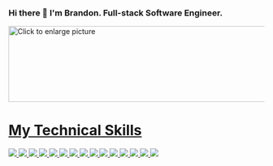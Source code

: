### Hi there 👋 I'm Brandon. Full-stack Software Engineer.

<a href="https://drive.google.com/uc?export=view&id=1go6BrHGWHrCv5QrrnDqLWRxc0uDKc0Iu"><img src="https://drive.google.com/uc?export=view&id=1go6BrHGWHrCv5QrrnDqLWRxc0uDKc0Iu" style="width: 650px; max-width: 100%; height: 150px" title="Click to enlarge picture" />

# My Technical Skills
<p style="align: center">
  <img src="https://img.shields.io/badge/HTML5-E34F26?style=for-the-badge&logo=html5&logoColor=white" />  
  <img src="https://img.shields.io/badge/CSS3-1572B6?style=for-the-badge&logo=css3&logoColor=white" />
  <img src="https://img.shields.io/badge/Sass-CC6699?style=for-the-badge&logo=sass&logoColor=white" />
  <img src="https://img.shields.io/badge/Bootstrap-563D7C?style=for-the-badge&logo=bootstrap&logoColor=white" /> 
  <img src="https://img.shields.io/badge/JavaScript-F7DF1E?style=for-the-badge&logo=javascript&logoColor=black" />
  <img src="https://img.shields.io/badge/jQuery-0769AD?style=for-the-badge&logo=jquery&logoColor=white" />
  <img src="https://img.shields.io/badge/Node.js-43853D?style=for-the-badge&logo=node.js&logoColor=white" /> 
  <img src="https://img.shields.io/badge/Express.js-404D59?style=for-the-badge" /> 
  <img src="https://img.shields.io/badge/React-20232A?style=for-the-badge&logo=react&logoColor=61DAFB" /> 
  <img src="https://img.shields.io/badge/React_Native-20232A?style=for-the-badge&logo=react&logoColor=61DAFB" /> 
  <img src="https://img.shields.io/badge/Redux-593D88?style=for-the-badge&logo=redux&logoColor=white" /> 
  <img src="https://img.shields.io/badge/PostgreSQL-316192?style=for-the-badge&logo=postgresql&logoColor=white" />
  <img src="https://img.shields.io/badge/MongoDB-4EA94B?style=for-the-badge&logo=mongodb&logoColor=white" />
  <img src="https://img.shields.io/badge/Heroku-430098?style=for-the-badge&logo=heroku&logoColor=white" />
  <img src="https://img.shields.io/badge/Google_Cloud-4285F4?style=for-the-badge&logo=google-cloud&logoColor=white" />
</p>
<!--
**b-hexsoul/b-hexsoul** is a ✨ _special_ ✨ repository because its `README.md` (this file) appears on your GitHub profile.

Here are some ideas to get you started:

- 🔭 I’m currently working on ...
- 🌱 I’m currently learning ...
- 👯 I’m looking to collaborate on ...
- 🤔 I’m looking for help with ...
- 💬 Ask me about ...
- 📫 How to reach me: ...
- 😄 Pronouns: ...
- ⚡ Fun fact: ...
-->
